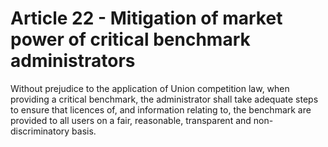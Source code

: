 # Article 22 - Mitigation of market power of critical benchmark administrators


Without prejudice to the application of Union competition law, when providing a critical benchmark, the administrator shall take adequate steps to ensure that licences of, and information relating to, the benchmark are provided to all users on a fair, reasonable, transparent and non-discriminatory basis.
